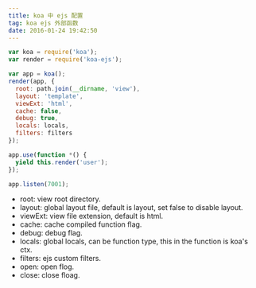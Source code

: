```yaml
---
title: koa 中 ejs 配置
tag: koa ejs 外部函数
date: 2016-01-24 19:42:50
---
```

<!-- more -->
```javascript
var koa = require('koa');
var render = require('koa-ejs');

var app = koa();
render(app, {
  root: path.join(__dirname, 'view'),
  layout: 'template',
  viewExt: 'html',
  cache: false,
  debug: true,
  locals: locals,
  filters: filters
});

app.use(function *() {
  yield this.render('user');
});

app.listen(7001);
```

* root: view root directory.
* layout: global layout file, default is layout, set false to disable layout.
* viewExt: view file extension, default is html.
* cache: cache compiled function flag.
* debug: debug flag.
* locals: global locals, can be function type, this in the function is koa's ctx.
* filters: ejs custom filters.
* open: open flog.
* close: close floag.
